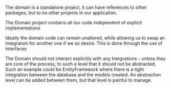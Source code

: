 The domain is a standalone project, it can have references to other packages, but to no other projects in our application.

The Domain project contains all our code independent of explicit implementations

Ideally the domain code can remain unaltered, while allowing us to swap an Integration for another one if we so desire. This is done through the use of Interfaces

The Domain should not interact explicitly with any Integrations - unless they are core of the process, to such a level that it should not be abstracted. Such an example could be EntityFramework where there is a tight integration between the database and the models created.
An abstraction level can be added between them, but that level is painful to manage.
